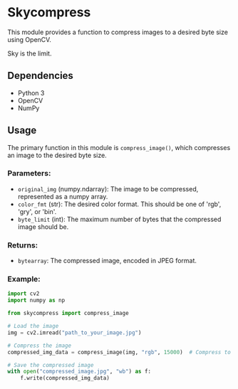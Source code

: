 # Skycompress

This module provides a function to compress images to a desired byte size using OpenCV.

Sky is the limit.

## Dependencies
- Python 3
- OpenCV
- NumPy

## Usage

The primary function in this module is `compress_image()`, which compresses an image to the desired byte size.

### Parameters:

- `original_img` (numpy.ndarray): The image to be compressed, represented as a numpy array.
- `color_fmt` (str): The desired color format. This should be one of 'rgb', 'gry', or 'bin'.
- `byte_limit` (int): The maximum number of bytes that the compressed image should be.

### Returns:

- `bytearray`: The compressed image, encoded in JPEG format.

### Example:

```python
import cv2
import numpy as np

from skycompress import compress_image

# Load the image
img = cv2.imread("path_to_your_image.jpg")

# Compress the image
compressed_img_data = compress_image(img, "rgb", 15000)  # Compress to 15000 bytes in RGB format

# Save the compressed image
with open("compressed_image.jpg", "wb") as f:
    f.write(compressed_img_data)
